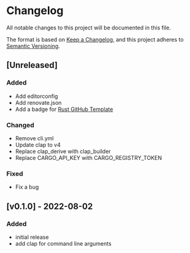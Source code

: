 # Changelog
All notable changes to this project will be documented in this file.

The format is based on [Keep a Changelog](https://keepachangelog.com/en/1.1.0/),
and this project adheres to [Semantic Versioning](https://semver.org/spec/v2.0.0.html).

## [Unreleased]

### Added
- Add editorconfig
- Add renovate.json
- Add a badge for [Rust GitHub Template](https://rust-github.github.io/)

### Changed
- Remove cli.yml
- Update clap to v4
- Replace clap_derive with clap_builder
- Replace CARGO_API_KEY with CARGO_REGISTRY_TOKEN

### Fixed
- Fix a bug

## [v0.1.0] - 2022-08-02

### Added
- initial release
- add clap for command line arguments
